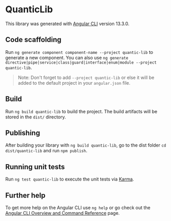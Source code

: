 # QuanticLib

This library was generated with [Angular CLI](https://github.com/angular/angular-cli) version 13.3.0.

## Code scaffolding

Run `ng generate component component-name --project quantic-lib` to generate a new component. You can also use `ng generate directive|pipe|service|class|guard|interface|enum|module --project quantic-lib`.
> Note: Don't forget to add `--project quantic-lib` or else it will be added to the default project in your `angular.json` file. 

## Build

Run `ng build quantic-lib` to build the project. The build artifacts will be stored in the `dist/` directory.

## Publishing

After building your library with `ng build quantic-lib`, go to the dist folder `cd dist/quantic-lib` and run `npm publish`.

## Running unit tests

Run `ng test quantic-lib` to execute the unit tests via [Karma](https://karma-runner.github.io).

## Further help

To get more help on the Angular CLI use `ng help` or go check out the [Angular CLI Overview and Command Reference](https://angular.io/cli) page.
